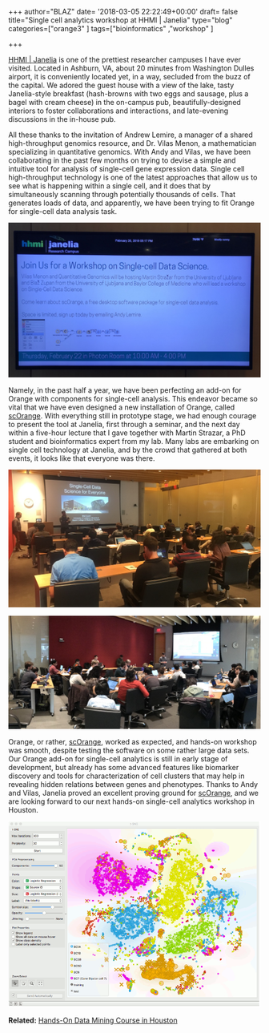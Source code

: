 +++
author="BLAZ"
date= '2018-03-05 22:22:49+00:00'
draft= false
title="Single cell analytics workshop at HHMI | Janelia"
type="blog"
categories=["orange3" ]
tags=["bioinformatics" ,"workshop" ]

+++

[HHMI | Janelia](https://www.janelia.org) is one of the prettiest researcher campuses I have ever visited. Located in Ashburn, VA, about 20 minutes from Washington Dulles airport, it is conveniently located yet, in a way, secluded from the buzz of the capital. We adored the guest house with a view of the lake, tasty Janelia-style breakfast (hash-browns with two eggs and sausage, plus a bagel with cream cheese) in the on-campus pub, beautifully-designed interiors to foster collaborations and interactions, and late-evening discussions in the in-house pub.

All these thanks to the invitation of Andrew Lemire, a manager of a shared high-throughput genomics resource, and Dr. Vilas Menon, a mathematician specializing in quantitative genomics. With Andy and Vilas, we have been collaborating in the past few months on trying to devise a simple and intuitive tool for analysis of single-cell gene expression data. Single cell high-throughput technology is one of the latest approaches that allow us to see what is happening within a single cell, and it does that by simultaneously scanning through potentially thousands of cells. That generates loads of data, and apparently, we have been trying to fit Orange for single-cell data analysis task.

![](/images/2018/03/hhmi-annoucement.jpg)

Namely, in the past half a year, we have been perfecting an add-on for Orange with components for single-cell analysis. This endeavor became so vital that we have even designed a new installation of Orange, called [scOrange](http://singlecell.biolab.si). With everything still in prototype stage, we had enough courage to present the tool at Janelia, first through a seminar, and the next day within a five-hour lecture that I gave together with Martin Strazar, a PhD student and bioinformatics expert from my lab. Many labs are embarking on single cell technology at Janelia, and by the crowd that gathered at both events, it looks like that everyone was there.

![](/images/2018/03/hhmi-seminar.jpg)

![](/images/2018/03/hhmi-workshop.jpg)

Orange, or rather, [scOrange](http://singlecell.biolab.si), worked as expected, and hands-on workshop was smooth, despite testing the software on some rather large data sets. Our Orange add-on for single-cell analytics is still in early stage of development, but already has some advanced features like biomarker discovery and tools for characterization of cell clusters that may help in revealing hidden relations between genes and phenotypes. Thanks to Andy and Vilas, Janelia proved an excellent proving ground for [scOrange](http://singlecell.biolab.si), and we are looking forward to our next hands-on single-cell analytics workshop in Houston.

![](/images/2018/03/hhmi-tsne-visualisation.png)



**Related:** [Hands-On Data Mining Course in Houston](/blog/2016/09/15/data-mining-in-houston-2/)
